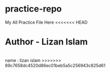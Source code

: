 # practice-repo
My All Practice File Here
<<<<<<< HEAD

Author - Lizan Islam
=======
<br>
name : lizan islam
>>>>>>> 89c7658dc4520d86ec01beb5a5c256943c825d61
